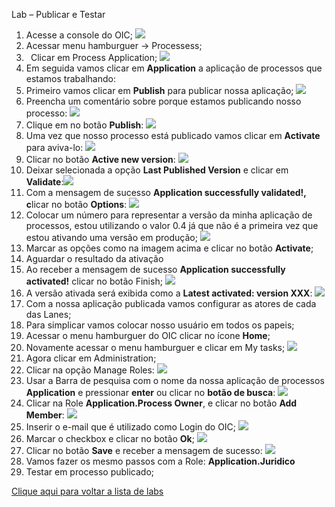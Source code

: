 ﻿Lab – Publicar e Testar

1. Acesse a console do OIC;
   ![](Aspose.Words.b205c824-3c4f-46db-af07-aae7dc051846.001.png)
1. Acessar menu hamburguer -> Processess;
1. ` `Clicar em Process Application;
   ![](Aspose.Words.b205c824-3c4f-46db-af07-aae7dc051846.002.png)
1. Em seguida vamos clicar em **Application** a aplicação de processos que estamos trabalhando:
1. Primeiro vamos clicar em **Publish** para publicar nossa aplicação;
   ![](Aspose.Words.b205c824-3c4f-46db-af07-aae7dc051846.003.png)
1. Preencha um comentário sobre porque estamos publicando nosso processo:
   ![](Aspose.Words.b205c824-3c4f-46db-af07-aae7dc051846.004.png)
1. Clique em no botão **Publish**:
   ![](Aspose.Words.b205c824-3c4f-46db-af07-aae7dc051846.005.png)
1. Uma vez que nosso processo está publicado vamos clicar em **Activate** para aviva-lo:
   ![](Aspose.Words.b205c824-3c4f-46db-af07-aae7dc051846.006.png)
1. Clicar no botão **Active new version**:
   ![](Aspose.Words.b205c824-3c4f-46db-af07-aae7dc051846.007.png)
1. Deixar selecionada a opção **Last Published Version** e clicar em **Validate**:![](Aspose.Words.b205c824-3c4f-46db-af07-aae7dc051846.008.png)
1. Com a mensagem de sucesso **Application successfully validated!, c**licar no botão **Options**:
   ![](Aspose.Words.b205c824-3c4f-46db-af07-aae7dc051846.009.png)
1. Colocar um número para representar a versão da minha aplicação de processos, estou utilizando o valor 0.4 já que não é a primeira vez que estou ativando uma versão em produção;
   ![](Aspose.Words.b205c824-3c4f-46db-af07-aae7dc051846.010.png)
1. Marcar as opções como na imagem acima e clicar no botão **Activate**;
1. Aguardar o resultado da ativação
1. Ao receber a mensagem de sucesso **Application successfully activated!** clicar no botão Finish;
   ![](Aspose.Words.b205c824-3c4f-46db-af07-aae7dc051846.011.png)
1. A versão ativada será exibida como a **Latest activated: version XXX**:
   ![](Aspose.Words.b205c824-3c4f-46db-af07-aae7dc051846.012.png)
1. Com a nossa aplicação publicada vamos configurar as atores de cada das Lanes;
1. Para simplicar vamos colocar nosso usuário em todos os papeis;
1. Acessar o menu hamburguer do OIC clicar no ícone **Home**;
1. Novamente acessar o menu hamburguer e clicar em My tasks;
   ![](Aspose.Words.b205c824-3c4f-46db-af07-aae7dc051846.013.png)
1. Agora clicar em Administration;
1. Clicar na opção Manage Roles:
   ![](Aspose.Words.b205c824-3c4f-46db-af07-aae7dc051846.014.png)
1. Usar a Barra de pesquisa com o nome da nossa aplicação de processos **Application** e pressionar **enter** ou clicar no **botão de busca**:
   ![](Aspose.Words.b205c824-3c4f-46db-af07-aae7dc051846.015.png)
1. Clicar na Role **Application.Process Owner**, e  clicar no botão **Add Member**:
   ![](Aspose.Words.b205c824-3c4f-46db-af07-aae7dc051846.016.png)
1. Inserir o e-mail que é utilizado como Login do OIC;
   ![](Aspose.Words.b205c824-3c4f-46db-af07-aae7dc051846.017.png)
1. Marcar o checkbox e clicar no botão **Ok**;
   ![](Aspose.Words.b205c824-3c4f-46db-af07-aae7dc051846.018.png)
1. Clicar no botão **Save** e receber a mensagem de sucesso:
   ![](Aspose.Words.b205c824-3c4f-46db-af07-aae7dc051846.019.png)
1. Vamos fazer os mesmo passos com a Role: **Application.Juridico**
1. Testar em processo publicado;


[Clique aqui para voltar a lista de labs](https://github.com/vhakamine/OIC_HANDS_ON/blob/main/README.md)
